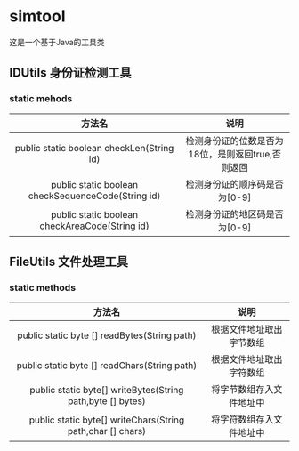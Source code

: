# simtool
这是一个基于Java的工具类

## IDUtils 身份证检测工具

### static mehods

|                       方法名                       |                       说明                        |
| :------------------------------------------------: | :-----------------------------------------------: |
|     public static boolean checkLen(String id)      | 检测身份证的位数是否为18位，是则返回true,否则返回 |
| public static boolean checkSequenceCode(String id) |           检测身份证的顺序码是否为[0-9]           |
| public static boolean checkAreaCode(String id) |           检测身份证的地区码是否为[0-9]           |

## FileUtils 文件处理工具

### static methods
|                            方法名                             |      说明      |
|:----------------------------------------------------------:|:------------:|
|        public static byte [] readBytes(String path)        | 根据文件地址取出字节数组 |
|        public static byte [] readChars(String path)        | 根据文件地址取出字符数组 |
| public static byte[] writeBytes(String path,byte [] bytes) | 将字节数组存入文件地址中 |
| public static byte[] writeChars(String path,char [] chars) | 将字符数组存入文件地址中 |